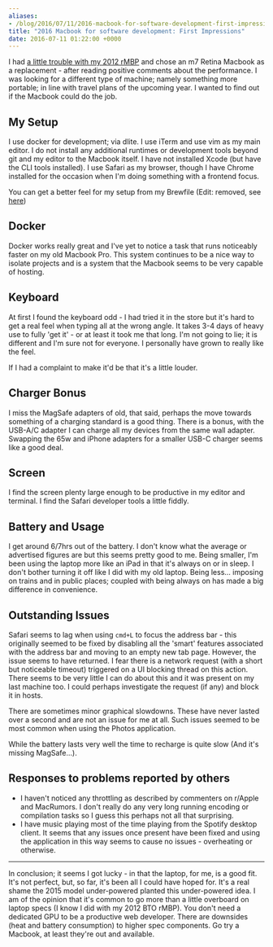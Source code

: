 ```yaml
---
aliases:
- /blog/2016/07/11/2016-macbook-for-software-development-first-impressions
title: "2016 Macbook for software development: First Impressions"
date: 2016-07-11 01:22:00 +0000
---
```


I had [a little trouble with my 2012 rMBP](/posts/2016-06-24-getting-a-full-refund-for-a-faulty-macbook-under-uk-consumer-law.html) and chose an m7 Retina Macbook as a replacement - after reading positive comments about the performance. I was looking for a different type of machine; namely something more portable; in line with travel plans of the upcoming year. I wanted to find out if the Macbook could do the job.

## My Setup
I use docker for development; via dlite. I use iTerm and use vim as my main editor. I do not install any additional runtimes or development tools beyond git and my editor to the Macbook itself. I have not installed Xcode (but have the CLI tools installed). I use Safari as my browser, though I have Chrome installed for the occasion when I'm doing something with a frontend focus.

You can get a better feel for my setup from my Brewfile (Edit: removed, see [here](https://charlieegan3.com/blog/2017/02/09/phase-out-laptop-setup-script.html))

## Docker
Docker works really great and I've yet to notice a task that runs noticeably faster on my old Macbook Pro. This system continues to be a nice way to isolate projects and is a system that the Macbook seems to be very capable of hosting.

## Keyboard
At first I found the keyboard odd - I had tried it in the store but it's hard to get a real feel when typing all at the wrong angle. It takes 3-4 days of heavy use to fully 'get it' - or at least it took me that long. I'm not going to lie; it is different and I'm sure not for everyone. I personally have grown to really like the feel.

If I had a complaint to make it'd be that it's a little louder.

## Charger Bonus
I miss the MagSafe adapters of old, that said, perhaps the move towards something of a charging standard is a good thing. There is a bonus, with the USB-A/C adapter I can charge all my devices from the same wall adapter. Swapping the 65w and iPhone adapters for a smaller USB-C charger seems like a good deal.

## Screen
I find the screen plenty large enough to be productive in my editor and terminal. I find the Safari developer tools a little fiddly.

## Battery and Usage
I get around 6/7hrs out of the battery. I don't know what the average or advertised figures are but this seems pretty good to me. Being smaller, I'm been using the laptop more like an iPad in that it's always on or in sleep. I don't bother turning it off like I did with my old laptop. Being less... imposing on trains and in public places; coupled with being always on has made a big difference in convenience.

## Outstanding Issues
Safari seems to lag when using `cmd+L` to focus the address bar - this originally seemed to be fixed by disabling all the 'smart' features associated with the address bar and moving to an empty new tab page. However, the issue seems to have returned. I fear there is a network request (with a short but noticeable timeout) triggered on a UI blocking thread on this action. There seems to be very little I can do about this and it was present on my last machine too. I could perhaps investigate the request (if any) and block it in hosts.

There are sometimes minor graphical slowdowns. These have never lasted over a second and are not an issue for me at all. Such issues seemed to be most common when using the Photos application.

While the battery lasts very well the time to recharge is quite slow (And it's missing MagSafe...).

## Responses to problems reported by others

* I haven't noticed any throttling as described by commenters on r/Apple and MacRumors. I don't really do any very long running encoding or compilation tasks so I guess this perhaps not all that surprising.
* I have music playing most of the time playing from the Spotify desktop client. It seems that any issues once present have been fixed and using the application in this way seems to cause no issues - overheating or otherwise.

***

In conclusion; it seems I got lucky - in that the laptop, for me, is a good fit. It's not perfect, but, so far, it's been all I could have hoped for. It's a real shame the 2015 model under-powered planted this under-powered idea. I am of the opinion that it's common to go more than a little overboard on laptop specs (I know I did with my 2012 BTO rMBP). You don't need a dedicated GPU to be a productive web developer. There are downsides (heat and battery consumption) to higher spec components. Go try a Macbook, at least they're out and available.